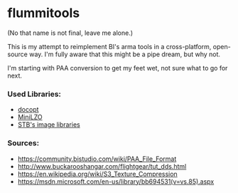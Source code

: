 flummitools
===========

(No that name is not final, leave me alone.)

This is my attempt to reimplement BI's arma tools in a cross-platform, open-source way. I'm fully aware that this might be a pipe dream, but why not.

I'm starting with PAA conversion to get my feet wet, not sure what to go for next.


### Used Libraries:
- [docopt](https://github.com/docopt/docopt.c)
- [MiniLZO](http://www.oberhumer.com/opensource/lzo/)
- [STB's image libraries](https://github.com/nothings/stb)


### Sources:
- https://community.bistudio.com/wiki/PAA_File_Format
- http://www.buckarooshangar.com/flightgear/tut_dds.html
- https://en.wikipedia.org/wiki/S3_Texture_Compression
- https://msdn.microsoft.com/en-us/library/bb694531(v=vs.85).aspx
